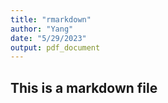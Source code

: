 ```yaml
---
title: "rmarkdown"
author: "Yang"
date: "5/29/2023"
output: pdf_document
---
```


## This is a markdown file